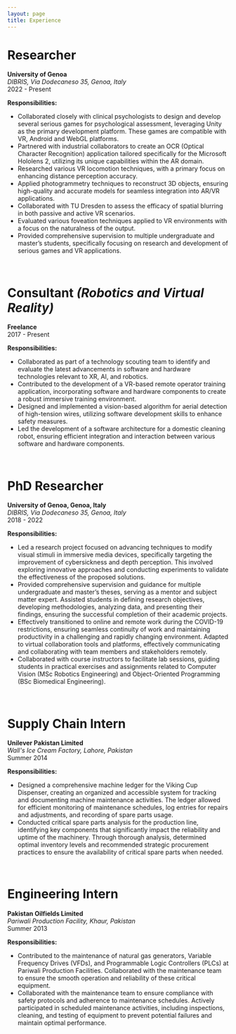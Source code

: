 ```yaml
---
layout: page
title: Experience
---
```


# Researcher
**University of Genoa**  
*DIBRIS, Via Dodecaneso 35, Genoa, Italy*  
2022 - Present  

**Responsibilities:**
- Collaborated closely with clinical psychologists to design and develop several serious games for psychological assessment, leveraging Unity as the primary development platform. These games are compatible with VR, Android and WebGL platforms.
- Partnered with industrial collaborators to create an OCR (Optical Character Recognition) application tailored specifically for the Microsoft Hololens 2, utilizing its unique capabilities within the AR domain.
- Researched various VR locomotion techniques, with a primary focus on enhancing distance perception accuracy.
- Applied photogrammetry techniques to reconstruct 3D objects, ensuring high-quality and accurate models for seamless integration into AR/VR applications.
- Collaborated with TU Dresden to assess the efficacy of spatial blurring in both passive and active VR scenarios.
- Evaluated various foveation techniques applied to VR environments with a focus on the naturalness of the output.
- Provided comprehensive supervision to multiple undergraduate and master’s students, specifically focusing on research and development of serious games and VR applications.

<br>

# Consultant *(Robotics and Virtual Reality)*  
**Freelance**  
2017 - Present  

**Responsibilities:**
- Collaborated as part of a technology scouting team to identify and evaluate the latest advancements in software and hardware technologies relevant to XR, AI, and robotics.
- Contributed to the development of a VR-based remote operator training application, incorporating software and hardware components to create a robust immersive training environment.
- Designed and implemented a vision-based algorithm for aerial detection of high-tension wires, utilizing software development skills to enhance safety measures.
- Led the development of a software architecture for a domestic cleaning robot, ensuring efficient integration and interaction between various software and hardware components. 

<br>

# PhD Researcher
**University of Genoa, Genoa, Italy**   
*DIBRIS, Via Dodecaneso 35, Genoa, Italy*  
2018 - 2022  

**Responsibilities:**
- Led a research project focused on advancing techniques to modify visual stimuli in immersive media devices, specifically targeting the improvement of cybersickness and depth perception. This involved exploring innovative approaches and conducting experiments to validate the effectiveness of the proposed solutions.
- Provided comprehensive supervision and guidance for multiple undergraduate and master’s theses, serving as a mentor and subject matter expert. Assisted students in defining research objectives, developing methodologies, analyzing data, and presenting their findings, ensuring the successful completion of their academic projects.
- Effectively transitioned to online and remote work during the COVID-19 restrictions, ensuring seamless continuity of work and maintaining productivity in a challenging and rapidly changing environment. Adapted to virtual collaboration tools and platforms, effectively communicating and collaborating with team members and stakeholders remotely.
- Collaborated with course instructors to facilitate lab sessions, guiding students in practical exercises and assignments related to Computer Vision (MSc Robotics Engineering) and Object-Oriented Programming (BSc Biomedical Engineering).


<br>

# Supply Chain Intern
**Unilever Pakistan Limited**   
*Wall's Ice Cream Factory, Lahore, Pakistan*  
Summer 2014  

**Responsibilities:**
- Designed a comprehensive machine ledger for the Viking Cup Dispenser, creating an organized and accessible system for tracking and documenting machine maintenance activities. The ledger allowed for efficient monitoring of maintenance schedules, log entries for repairs and adjustments, and recording of spare parts usage.
- Conducted critical spare parts analysis for the production line, identifying key components that significantly impact the reliability and uptime of the machinery. Through thorough analysis, determined optimal inventory levels and recommended strategic procurement practices to ensure the availability of critical spare parts when needed.

<br>

# Engineering Intern
**Pakistan Oilfields Limited**   
*Pariwali Production Facility, Khaur, Pakistan*  
Summer 2013  

**Responsibilities:**
- Contributed to the maintenance of natural gas generators, Variable Frequency Drives (VFDs), and Programmable Logic Controllers (PLCs) at Pariwali Production Facilities. Collaborated with the maintenance team to ensure the smooth operation and reliability of these critical equipment.
- Collaborated with the maintenance team to ensure compliance with safety protocols and adherence to maintenance schedules. Actively participated in scheduled maintenance activities, including inspections, cleaning, and testing of equipment to prevent potential failures and maintain optimal performance.


